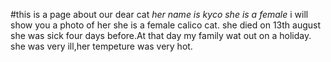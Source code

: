 #this is a page about our dear cat 
_her name is kyco she is a female_
i will show you a photo of her
she is a female calico cat.
she died on 13th august
she was sick four days before.At that day my family wat out on a holiday.
she was very ill,her tempeture was very hot.
